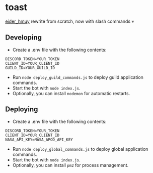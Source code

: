 # toast
[eider_hmuy](https://github.com/khanhmuy/eider_hmuy) rewrite from scratch, now with slash commands :skull:
## Developing
- Create a .env file with the following contents:
```
DISCORD_TOKEN=YOUR_TOKEN
CLIENT_ID=YOUR_CLIENT_ID
GUILD_ID=YOUR_GUILD_ID
```
- Run `node deploy_guild_commands.js` to deploy guild application commands.
- Start the bot with `node index.js`.
- Optionally, you can install `nodemon` for automatic restarts.
## Deploying
- Create a .env file with the following contents:
```
DISCORD_TOKEN=YOUR_TOKEN
CLIENT_ID=YOUR_CLIENT_ID
NASA_API_KEY=NASA_APOD_API_KEY
```
- Run `node deploy_global_commands.js` to deploy global application commands.
- Start the bot with `node index.js`.
- Optionally, you can install `pm2` for process management.